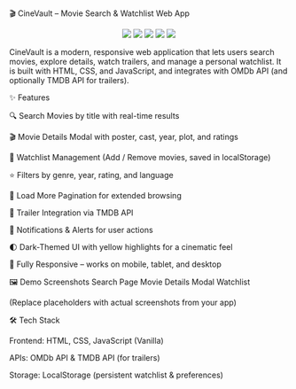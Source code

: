 🎬 CineVault – Movie Search & Watchlist Web App
<p align="center"> <img src="https://img.shields.io/badge/HTML-5-orange?logo=html5" /> <img src="https://img.shields.io/badge/CSS-3-blue?logo=css3" /> <img src="https://img.shields.io/badge/JavaScript-ES6-yellow?logo=javascript" /> <img src="https://img.shields.io/badge/API-OMDb-brightgreen" /> <img src="https://img.shields.io/badge/API-TMDB-red" /> </p>

CineVault is a modern, responsive web application that lets users search movies, explore details, watch trailers, and manage a personal watchlist.
It is built with HTML, CSS, and JavaScript, and integrates with OMDb API (and optionally TMDB API for trailers).

✨ Features

🔍 Search Movies by title with real-time results

🎬 Movie Details Modal with poster, cast, year, plot, and ratings

📑 Watchlist Management (Add / Remove movies, saved in localStorage)

⭐ Filters by genre, year, rating, and language

📜 Load More Pagination for extended browsing

🎥 Trailer Integration via TMDB API

🔔 Notifications & Alerts for user actions

🌓 Dark-Themed UI with yellow highlights for a cinematic feel

📱 Fully Responsive – works on mobile, tablet, and desktop

🖼️ Demo Screenshots
Search Page	Movie Details Modal	Watchlist

	
	

(Replace placeholders with actual screenshots from your app)

🛠️ Tech Stack

Frontend: HTML, CSS, JavaScript (Vanilla)

APIs: OMDb API
 & TMDB API
 (for trailers)

Storage: LocalStorage (persistent watchlist & preferences)
